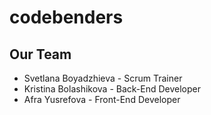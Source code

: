# codebenders

## Our Team

- Svetlana Boyadzhieva - Scrum Trainer
- Kristina Bolashikova - Back-End Developer
- Afra Yusrefova - Front-End Developer
